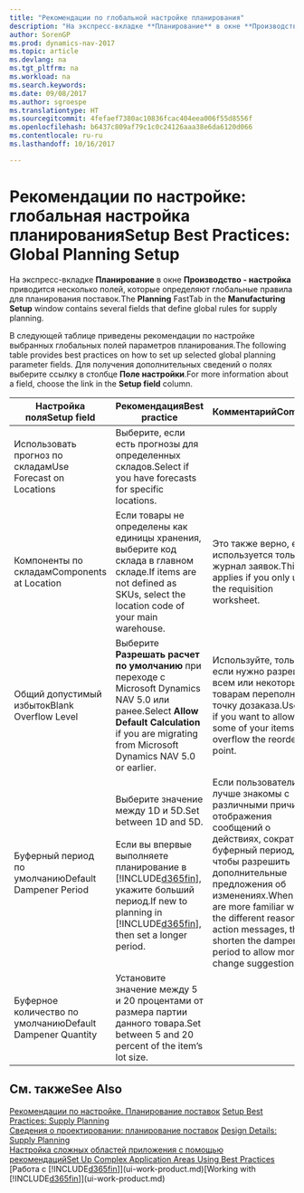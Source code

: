 ```yaml
---
title: "Рекомендации по глобальной настройке планирования"
description: "На экспресс-вкладке **Планирование** в окне **Производство - настройка** приводится несколько полей, которые определяют глобальные правила для планирования поставок."
author: SorenGP
ms.prod: dynamics-nav-2017
ms.topic: article
ms.devlang: na
ms.tgt_pltfrm: na
ms.workload: na
ms.search.keywords: 
ms.date: 09/08/2017
ms.author: sgroespe
ms.translationtype: HT
ms.sourcegitcommit: 4fefaef7380ac10836fcac404eea006f55d8556f
ms.openlocfilehash: b6437c809af79c1c0c24126aaa38e6da6120d066
ms.contentlocale: ru-ru
ms.lasthandoff: 10/16/2017

---
```

# <a name="setup-best-practices-global-planning-setup"></a><span data-ttu-id="d8794-103">Рекомендации по настройке: глобальная настройка планирования</span><span class="sxs-lookup"><span data-stu-id="d8794-103">Setup Best Practices: Global Planning Setup</span></span>
<span data-ttu-id="d8794-104">На экспресс\-вкладке **Планирование** в окне **Производство - настройка** приводится несколько полей, которые определяют глобальные правила для планирования поставок.</span><span class="sxs-lookup"><span data-stu-id="d8794-104">The **Planning** FastTab in the **Manufacturing Setup** window contains several fields that define global rules for supply planning.</span></span>  

 <span data-ttu-id="d8794-105">В следующей таблице приведены рекомендации по настройке выбранных глобальных полей параметров планирования.</span><span class="sxs-lookup"><span data-stu-id="d8794-105">The following table provides best practices on how to set up selected global planning parameter fields.</span></span> <span data-ttu-id="d8794-106">Для получения дополнительных сведений о полях выберите ссылку в столбце **Поле настройки**.</span><span class="sxs-lookup"><span data-stu-id="d8794-106">For more information about a field, choose the link in the **Setup field** column.</span></span>  

|<span data-ttu-id="d8794-107">Настройка поля</span><span class="sxs-lookup"><span data-stu-id="d8794-107">Setup field</span></span>|<span data-ttu-id="d8794-108">Рекомендация</span><span class="sxs-lookup"><span data-stu-id="d8794-108">Best practice</span></span>|<span data-ttu-id="d8794-109">Комментарий</span><span class="sxs-lookup"><span data-stu-id="d8794-109">Comment</span></span>|  
|-----------------|-------------------|-------------|  
|<span data-ttu-id="d8794-110">Использовать прогноз по складам</span><span class="sxs-lookup"><span data-stu-id="d8794-110">Use Forecast on Locations</span></span>|<span data-ttu-id="d8794-111">Выберите, если есть прогнозы для определенных складов.</span><span class="sxs-lookup"><span data-stu-id="d8794-111">Select if you have forecasts for specific locations.</span></span>||  
|<span data-ttu-id="d8794-112">Компоненты по складам</span><span class="sxs-lookup"><span data-stu-id="d8794-112">Components at Location</span></span>|<span data-ttu-id="d8794-113">Если товары не определены как единицы хранения, выберите код склада в главном складе.</span><span class="sxs-lookup"><span data-stu-id="d8794-113">If items are not defined as SKUs, select the location code of your main warehouse.</span></span>|<span data-ttu-id="d8794-114">Это также верно, если используется только журнал заявок.</span><span class="sxs-lookup"><span data-stu-id="d8794-114">This also applies if you only use the requisition worksheet.</span></span>|  
|<span data-ttu-id="d8794-115">Общий допустимый избыток</span><span class="sxs-lookup"><span data-stu-id="d8794-115">Blank Overflow Level</span></span>|<span data-ttu-id="d8794-116">Выберите **Разрешать расчет по умолчанию** при переходе с Microsoft Dynamics NAV 5.0 или ранее.</span><span class="sxs-lookup"><span data-stu-id="d8794-116">Select **Allow Default Calculation** if you are migrating from Microsoft Dynamics NAV 5.0 or earlier.</span></span>|<span data-ttu-id="d8794-117">Используйте, только если нужно разрешить всем или некоторым товарам переполнять точку дозаказа.</span><span class="sxs-lookup"><span data-stu-id="d8794-117">Use only if you want to allow all or some of your items to overflow the reorder point.</span></span>|  
|<span data-ttu-id="d8794-118">Буферный период по умолчанию</span><span class="sxs-lookup"><span data-stu-id="d8794-118">Default Dampener Period</span></span>|<span data-ttu-id="d8794-119">Выберите значение между 1D и 5D.</span><span class="sxs-lookup"><span data-stu-id="d8794-119">Set between 1D and 5D.</span></span><br /><br /> <span data-ttu-id="d8794-120">Если вы впервые выполняете планирование в [!INCLUDE[d365fin](includes/d365fin_md.md)], укажите больший период.</span><span class="sxs-lookup"><span data-stu-id="d8794-120">If new to planning in [!INCLUDE[d365fin](includes/d365fin_md.md)], then set a longer period.</span></span>|<span data-ttu-id="d8794-121">Если пользователи лучше знакомы с различными причинами отображения сообщений о действиях, сократите буферный период, чтобы разрешить дополнительные предложения об изменениях.</span><span class="sxs-lookup"><span data-stu-id="d8794-121">When users are more familiar with the different reasons for action messages, then shorten the dampener period to allow more change suggestions.</span></span>|  
|<span data-ttu-id="d8794-122">Буферное количество по умолчанию</span><span class="sxs-lookup"><span data-stu-id="d8794-122">Default Dampener Quantity</span></span>|<span data-ttu-id="d8794-123">Установите значение между 5 и 20 процентами от размера партии данного товара.</span><span class="sxs-lookup"><span data-stu-id="d8794-123">Set between 5 and 20 percent of the item’s lot size.</span></span>||  

## <a name="see-also"></a><span data-ttu-id="d8794-124">См. также</span><span class="sxs-lookup"><span data-stu-id="d8794-124">See Also</span></span>  
 <span data-ttu-id="d8794-125">[Рекомендации по настройке. Планирование поставок](setup-best-practices-supply-planning.md) </span><span class="sxs-lookup"><span data-stu-id="d8794-125">[Setup Best Practices: Supply Planning](setup-best-practices-supply-planning.md) </span></span>  
 <span data-ttu-id="d8794-126">[Сведения о проектировании: планирование поставок](design-details-supply-planning.md) </span><span class="sxs-lookup"><span data-stu-id="d8794-126">[Design Details: Supply Planning](design-details-supply-planning.md) </span></span>  
 [<span data-ttu-id="d8794-127">Настройка сложных областей приложения с помощью рекомендаций</span><span class="sxs-lookup"><span data-stu-id="d8794-127">Set Up Complex Application Areas Using Best Practices</span></span>](set-up-complex-application-areas-using-best-practices.md)  
 <span data-ttu-id="d8794-128">[Работа с [!INCLUDE[d365fin](includes/d365fin_md.md)]](ui-work-product.md)</span><span class="sxs-lookup"><span data-stu-id="d8794-128">[Working with [!INCLUDE[d365fin](includes/d365fin_md.md)]](ui-work-product.md)</span></span>

